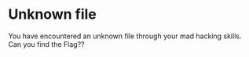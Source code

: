# Unknown file
You have encountered an unknown file through your mad hacking skills. Can you find the Flag??
